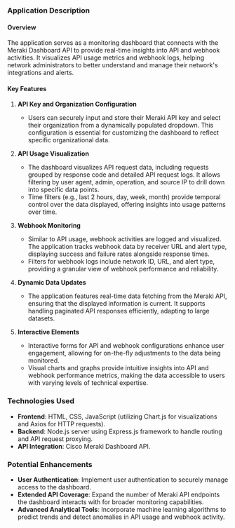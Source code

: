 
### Application Description

#### Overview
The application serves as a monitoring dashboard that connects with the Meraki Dashboard API to provide real-time insights into API and webhook activities. It visualizes API usage metrics and webhook logs, helping network administrators to better understand and manage their network's integrations and alerts.

#### Key Features
1. **API Key and Organization Configuration**
   - Users can securely input and store their Meraki API key and select their organization from a dynamically populated dropdown. This configuration is essential for customizing the dashboard to reflect specific organizational data.

2. **API Usage Visualization**
   - The dashboard visualizes API request data, including requests grouped by response code and detailed API request logs. It allows filtering by user agent, admin, operation, and source IP to drill down into specific data points.
   - Time filters (e.g., last 2 hours, day, week, month) provide temporal control over the data displayed, offering insights into usage patterns over time.

3. **Webhook Monitoring**
   - Similar to API usage, webhook activities are logged and visualized. The application tracks webhook data by receiver URL and alert type, displaying success and failure rates alongside response times.
   - Filters for webhook logs include network ID, URL, and alert type, providing a granular view of webhook performance and reliability.

4. **Dynamic Data Updates**
   - The application features real-time data fetching from the Meraki API, ensuring that the displayed information is current. It supports handling paginated API responses efficiently, adapting to large datasets.

5. **Interactive Elements**
   - Interactive forms for API and webhook configurations enhance user engagement, allowing for on-the-fly adjustments to the data being monitored.
   - Visual charts and graphs provide intuitive insights into API and webhook performance metrics, making the data accessible to users with varying levels of technical expertise.


### Technologies Used
- **Frontend**: HTML, CSS, JavaScript (utilizing Chart.js for visualizations and Axios for HTTP requests).
- **Backend**: Node.js server using Express.js framework to handle routing and API request proxying.
- **API Integration**: Cisco Meraki Dashboard API.

### Potential Enhancements
- **User Authentication**: Implement user authentication to securely manage access to the dashboard.
- **Extended API Coverage**: Expand the number of Meraki API endpoints the dashboard interacts with for broader monitoring capabilities.
- **Advanced Analytical Tools**: Incorporate machine learning algorithms to predict trends and detect anomalies in API usage and webhook activity.

